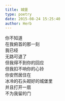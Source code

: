 ```yaml
---  
title: 城堡  
type: poetry  
date: 2015-08-24 15:25:40  
author: Herb    
---    
```

你不知道    
在我俯首的那一刻    
我已经    
无路可退了    
但我得不到你的回应    
但我扣不响你的心铃    
你安然居住在    
冰冷的石头砌好的城堡里    
并且打开一扇    
不为我留的门  
